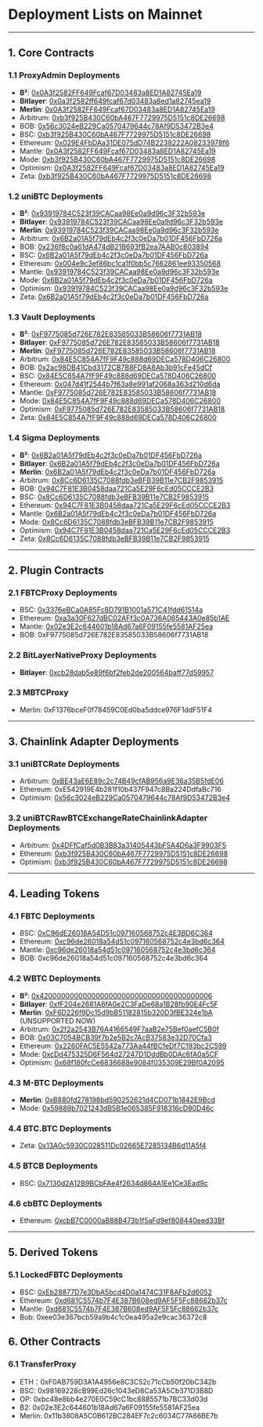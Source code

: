 # Deployment Lists on Mainnet

---------------------------------------------------

## 1. Core Contracts
### 1.1 ProxyAdmin Deployments
- **B²**: [0x0A3f2582FF649Fcaf67D03483a8ED1A82745Ea19](https://explorer.bsquared.network/address/0x0A3f2582FF649Fcaf67D03483a8ED1A82745Ea19)
- **Bitlayer**: [0x0a3f2582ff649fcaf67d03483a8ed1a82745ea19](https://www.btrscan.com/address/0x0a3f2582ff649fcaf67d03483a8ed1a82745ea19?tab=Transactions)
- **Merlin**: [0x0A3f2582FF649Fcaf67D03483a8ED1A82745Ea19](https://scan.merlinchain.io/address/0x0A3f2582FF649Fcaf67D03483a8ED1A82745Ea19)
- Arbitrum: [0xb3f925B430C60bA467F7729975D5151c8DE26698](https://arbiscan.io/address/0xb3f925B430C60bA467F7729975D5151c8DE26698)
- BOB: [0x56c3024eB229Ca0570479644c78Af9D53472B3e4](https://explorer.gobob.xyz/address/0x56c3024eB229Ca0570479644c78Af9D53472B3e4)
- BSC: [0xb3f925B430C60bA467F7729975D5151c8DE26698](https://bscscan.com/address/0xb3f925B430C60bA467F7729975D5151c8DE26698)
- Ethereum: [0x029E4FbDAa31DE075dD74B2238222A08233978f6](https://etherscan.io/address/0x029E4FbDAa31DE075dD74B2238222A08233978f6)
- Mantle: [0x0A3f2582FF649Fcaf67D03483a8ED1A82745Ea19](https://mantlescan.xyz/address/0x0A3f2582FF649Fcaf67D03483a8ED1A82745Ea19)
- Mode: [0xb3f925B430C60bA467F7729975D5151c8DE26698](https://modescan.io/address/0xb3f925B430C60bA467F7729975D5151c8DE26698)
- Optimism: [0x0A3f2582FF649Fcaf67D03483a8ED1A82745Ea19](https://optimistic.etherscan.io/address/0x0A3f2582FF649Fcaf67D03483a8ED1A82745Ea19)
- Zeta: [0xb3f925B430C60bA467F7729975D5151c8DE26698](https://zetachain.blockscout.com/address/0xb3f925B430C60bA467F7729975D5151c8DE26698)

### 1.2 uniBTC Deployments
- **B²**: [0x93919784C523f39CACaa98Ee0a9d96c3F32b593e](https://explorer.bsquared.network/address/0x93919784C523f39CACaa98Ee0a9d96c3F32b593e) 
- **Bitlayer**: [0x93919784C523f39CACaa98Ee0a9d96c3F32b593e](https://www.btrscan.com/address/0x93919784C523f39CACaa98Ee0a9d96c3F32b593e?tab=Transactions)
- **Merlin**: [0x93919784C523f39CACaa98Ee0a9d96c3F32b593e](https://scan.merlinchain.io/address/0x93919784C523f39CACaa98Ee0a9d96c3F32b593e)
- Arbitrum: [0x6B2a01A5f79dEb4c2f3c0eDa7b01DF456FbD726a](https://arbiscan.io/address/0x6B2a01A5f79dEb4c2f3c0eDa7b01DF456FbD726a)
- BOB: [0x236f8c0a61dA474dB21B693fB2ea7AAB0c803894](https://explorer.gobob.xyz/address/0x236f8c0a61dA474dB21B693fB2ea7AAB0c803894)
- BSC: [0x6B2a01A5f79dEb4c2f3c0eDa7b01DF456FbD726a](https://bscscan.com/address/0x6B2a01A5f79dEb4c2f3c0eDa7b01DF456FbD726a)
- Ethereum: [0x004e9c3ef86bc1ca1f0bb5c7662861ee93350568](https://etherscan.io/address/0x004e9c3ef86bc1ca1f0bb5c7662861ee93350568)
- Mantle: [0x93919784C523f39CACaa98Ee0a9d96c3F32b593e](https://mantlescan.xyz/address/0x93919784C523f39CACaa98Ee0a9d96c3F32b593e)
- Mode: [0x6B2a01A5f79dEb4c2f3c0eDa7b01DF456FbD726a](https://modescan.io/token/0x6B2a01A5f79dEb4c2f3c0eDa7b01DF456FbD726a)
- Optimism: [0x93919784C523f39CACaa98Ee0a9d96c3F32b593e](https://optimistic.etherscan.io/address/0x93919784C523f39CACaa98Ee0a9d96c3F32b593e)
- Zeta: [0x6B2a01A5f79dEb4c2f3c0eDa7b01DF456FbD726a](https://zetachain.blockscout.com/address/0x6B2a01A5f79dEb4c2f3c0eDa7b01DF456FbD726a)

### 1.3 Vault Deployments
- **B²**: [0xF9775085d726E782E83585033B58606f7731AB18](https://explorer.bsquared.network/address/0xF9775085d726E782E83585033B58606f7731AB18)
- **Bitlayer**: [0xF9775085d726E782E83585033B58606f7731AB18](https://www.btrscan.com/address/0xF9775085d726E782E83585033B58606f7731AB18?tab=Transactions)
- **Merlin**: [0xF9775085d726E782E83585033B58606f7731AB18](https://scan.merlinchain.io/address/0xF9775085d726E782E83585033B58606f7731AB18)
- Arbitrum: [0x84E5C854A7fF9F49c888d69DECa578D406C26800](https://arbiscan.io/address/0x84E5C854A7fF9F49c888d69DECa578D406C26800)
- BOB: [0x2ac98DB41Cbd3172CB7B8FD8A8Ab3b91cFe45dCf](https://explorer.gobob.xyz/address/0x2ac98DB41Cbd3172CB7B8FD8A8Ab3b91cFe45dCf)
- BSC: [0x84E5C854A7fF9F49c888d69DECa578D406C26800](https://bscscan.com/address/0x84E5C854A7fF9F49c888d69DECa578D406C26800)
- Ethereum: [0x047d41f2544b7f63a8e991af2068a363d210d6da](https://etherscan.io/address/0x047d41f2544b7f63a8e991af2068a363d210d6da)
- Mantle: [0xF9775085d726E782E83585033B58606f7731AB18](https://mantlescan.xyz/address/0xF9775085d726E782E83585033B58606f7731AB18)
- Mode: [0x84E5C854A7fF9F49c888d69DECa578D406C26800](https://modescan.io/address/0x84E5C854A7fF9F49c888d69DECa578D406C26800)
- Optimism: [0xF9775085d726E782E83585033B58606f7731AB18](https://optimistic.etherscan.io/address/0xF9775085d726E782E83585033B58606f7731AB18)
- Zeta: [0x84E5C854A7fF9F49c888d69DECa578D406C26800](https://zetachain.blockscout.com/address/0x84E5C854A7fF9F49c888d69DECa578D406C26800)

### 1.4 Sigma Deployments
- **B²**: [0x6B2a01A5f79dEb4c2f3c0eDa7b01DF456FbD726a](https://explorer.bsquared.network/address/0x6B2a01A5f79dEb4c2f3c0eDa7b01DF456FbD726a)
- **Bitlayer**: [0x6B2a01A5f79dEb4c2f3c0eDa7b01DF456FbD726a](https://www.btrscan.com/address/0x6b2a01a5f79deb4c2f3c0eda7b01df456fbd726a?tab=Transactions)
- **Merlin**: [0x6B2a01A5f79dEb4c2f3c0eDa7b01DF456FbD726a](https://scan.merlinchain.io/address/0x6B2a01A5f79dEb4c2f3c0eDa7b01DF456FbD726a)
- Arbitrum: [0x8Cc6D6135C7088fdb3eBFB39B11e7CB2F9853915](https://arbiscan.io/address/0x8cc6d6135c7088fdb3ebfb39b11e7cb2f9853915)
- BOB: [0x94C7F81E3B0458daa721Ca5E29F6cEd05CCCE2B3](https://explorer.gobob.xyz/address/0x94C7F81E3B0458daa721Ca5E29F6cEd05CCCE2B3)
- BSC: [0x8Cc6D6135C7088fdb3eBFB39B11e7CB2F9853915](https://bscscan.com/address/0x8Cc6D6135C7088fdb3eBFB39B11e7CB2F9853915)
- Ethereum: [0x94C7F81E3B0458daa721Ca5E29F6cEd05CCCE2B3](https://etherscan.io/address/0x94C7F81E3B0458daa721Ca5E29F6cEd05CCCE2B3)
- Mantle: [0x6B2a01A5f79dEb4c2f3c0eDa7b01DF456FbD726a](https://mantlescan.xyz/address/0x6B2a01A5f79dEb4c2f3c0eDa7b01DF456FbD726a)
- Mode: [0x8Cc6D6135C7088fdb3eBFB39B11e7CB2F9853915](https://modescan.io/address/0x8Cc6D6135C7088fdb3eBFB39B11e7CB2F9853915)
- Optimism: [0x94C7F81E3B0458daa721Ca5E29F6cEd05CCCE2B3](https://optimistic.etherscan.io/address/0x94C7F81E3B0458daa721Ca5E29F6cEd05CCCE2B3)
- Zeta: [0x8Cc6D6135C7088fdb3eBFB39B11e7CB2F9853915](https://zetachain.blockscout.com/address/0x8Cc6D6135C7088fdb3eBFB39B11e7CB2F9853915)

---------------------------------------------------

## 2. Plugin Contracts
### 2.1 FBTCProxy Deployments
- BSC: [0x3376eBCa0A85Fc8D791B1001a571C41fdd61514a](https://bscscan.com/address/0x3376eBCa0A85Fc8D791B1001a571C41fdd61514a)
- Ethereum: [0xa3a30F627dBC02AFf3c0A736A065443A0e85b1AE](https://etherscan.io/address/0xa3a30F627dBC02AFf3c0A736A065443A0e85b1AE)
- Mantle: [0x02e3E2c644601b18Ad67a6F09155fe5581AF25ea](https://explorer.mantle.xyz/address/0x02e3E2c644601b18Ad67a6F09155fe5581AF25ea)
- BOB: 0xF9775085d726E782E83585033B58606f7731AB18

### 2.2 BitLayerNativeProxy Deployments
- **Bitlayer**: [0xcb28dab5e89f6bf2feb2de200564baff77d59957](https://www.btrscan.com/address/0xcb28dab5e89f6bf2feb2de200564baff77d59957?tab=Transactions)

### 2.3 MBTCProxy
- Merlin: 0xF1376bceF0f78459C0Ed0ba5ddce976F1ddF51F4

---------------------------------------------------

## 3. Chainlink Adapter Deployments
### 3.1 uniBTCRate Deployments
- Arbitrum:  [0xBE43aE6E89c2c74B49cfAB956a9E36a35B5fdE06](https://arbiscan.io/address/0xBE43aE6E89c2c74B49cfAB956a9E36a35B5fdE06)
- Ethereum: 0xE542919E4b281f10b437F947c8Ba224DdfaBc716
- Optimism: [0x56c3024eB229Ca0570479644c78Af9D53472B3e4](https://optimistic.etherscan.io/address/0x56c3024eB229Ca0570479644c78Af9D53472B3e4)

### 3.2 uniBTCRawBTCExchangeRateChainlinkAdapter Deployments
- Arbitrum: [0x4DFfCaf5d0B3B83a31405443bF5A4D6a3F9903F5](https://arbiscan.io/address/0x4DFfCaf5d0B3B83a31405443bF5A4D6a3F9903F5)
- Ethereum: [0xb3f925B430C60bA467F7729975D5151c8DE26698](https://etherscan.io/address/0xb3f925B430C60bA467F7729975D5151c8DE26698)
- Optimism: [0xb3f925B430C60bA467F7729975D5151c8DE26698](https://optimistic.etherscan.io/address/0xb3f925B430C60bA467F7729975D5151c8DE26698)

---------------------------------------------------

## 4. Leading Tokens
### 4.1 FBTC Deployments
- BSC: [0xC96dE26018A54D51c097160568752c4E3BD6C364](https://bscscan.com/address/0xC96dE26018A54D51c097160568752c4E3BD6C364)
- Ethereum: [0xc96de26018a54d51c097160568752c4e3bd6c364](https://etherscan.io/address/0xc96de26018a54d51c097160568752c4e3bd6c364)
- Mantle: [0xc96de26018a54d51c097160568752c4e3bd6c364](https://mantlescan.xyz/address/0xc96de26018a54d51c097160568752c4e3bd6c364)
- BOB: 0xc96de26018a54d51c097160568752c4e3bd6c364

### 4.2 WBTC Deployments
- **B²**: [0x4200000000000000000000000000000000000006](https://explorer.bsquared.network/address/0x4200000000000000000000000000000000000006)
- **Bitlayer**: [0xfF204e2681A6fA0e2C3FaDe68a1B28fb90E4Fc5F](https://www.btrscan.com/address/0xfF204e2681A6fA0e2C3FaDe68a1B28fb90E4Fc5F?tab=Transactions)
- **Merlin**: [0xF6D226f9Dc15d9bB51182815b320D3fBE324e1bA](https://scan.merlinchain.io/address/0xF6D226f9Dc15d9bB51182815b320D3fBE324e1bA) (UNSUPPORTED NOW)
- Arbitrum: [0x2f2a2543B76A4166549F7aaB2e75Bef0aefC5B0f](https://arbiscan.io/address/0x2f2a2543B76A4166549F7aaB2e75Bef0aefC5B0f)
- BOB: [0x03C7054BCB39f7b2e5B2c7AcB37583e32D70Cfa3](https://explorer.gobob.xyz/address/0x03C7054BCB39f7b2e5B2c7AcB37583e32D70Cfa3)
- Ethereum: [0x2260FAC5E5542a773Aa44fBCfeDf7C193bc2C599](https://etherscan.io/address/0x2260FAC5E5542a773Aa44fBCfeDf7C193bc2C599)
- Mode: [0xcDd475325D6F564d27247D1DddBb0DAc6fA0a5CF](https://modescan.io/token/0xcDd475325D6F564d27247D1DddBb0DAc6fA0a5CF)
- Optimism: [0x68f180fcCe6836688e9084f035309E29Bf0A2095](https://optimistic.etherscan.io/address/0x68f180fcCe6836688e9084f035309E29Bf0A2095)

### 4.3 M-BTC Deployments
- **Merlin**: [0xB880fd278198bd590252621d4CD071b1842E9Bcd](https://scan.merlinchain.io/address/0xB880fd278198bd590252621d4CD071b1842E9Bcd)
- Mode: [0x59889b7021243dB5B1e065385F918316cD90D46c](https://modescan.io/token/0x59889b7021243dB5B1e065385F918316cD90D46c)

### 4.4 BTC.BTC Deployments
- Zeta: [0x13A0c5930C028511Dc02665E7285134B6d11A5f4](https://zetachain.blockscout.com/address/0x13A0c5930C028511Dc02665E7285134B6d11A5f4)

### 4.5 BTCB Deployments
- BSC: [0x7130d2A12B9BCbFAe4f2634d864A1Ee1Ce3Ead9c](https://bscscan.com/address/0x7130d2A12B9BCbFAe4f2634d864A1Ee1Ce3Ead9c)

### 4.6 cbBTC Deployments
- Ethereum: [0xcbB7C0000aB88B473b1f5aFd9ef808440eed33Bf](https://etherscan.io/token/0xcbb7c0000ab88b473b1f5afd9ef808440eed33bf)

---------------------------------------------------

## 5. Derived Tokens
### 5.1 LockedFBTC Deployments
- BSC: [0xEb28877D7e3DbA5bcd4D0a1474C31F8AFb2d6052](https://bscscan.com/address/0xEb28877D7e3DbA5bcd4D0a1474C31F8AFb2d6052)
- Ethereum: [0xd681C5574b7F4E387B608ed9AF5F5Fc88662b37c](https://etherscan.io/address/0xd681C5574b7F4E387B608ed9AF5F5Fc88662b37c)
- Mantle: [0xd681C5574b7F4E387B608ed9AF5F5Fc88662b37c](https://explorer.mantle.xyz/address/0xd681C5574b7F4E387B608ed9AF5F5Fc88662b37c)
- Bob: 0xee03e367bcb59a9b4c1c0ea495a2e9cac36372c8


## 6. Other Contracts
### 6.1 TransferProxy
- ETH：0xF0AB759D3A1A4956e8C3C52c71cCb50f20bC342b
- BSC: 0x98169228cB99Ed26c1043eD8Ca53A5Cb371D3B8D
- OP: 0xbc48e8bb4e270E0C59cC1bc8885571b7BC33d03d
- B2: 0x02e3E2c644601b18Ad67a6F09155fe5581AF25ea
- Merlin: 0x11b3808A5C0B612BC284EF7c2c6034C77A66BE7b

